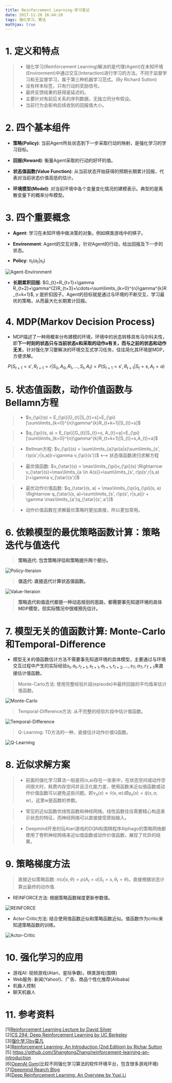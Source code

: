 ```yaml
---
title: Reinforcement Learning-学习笔记
date: 2017-11-26 16:44:20
tags: 强化学习，算法
mathjax: true
---
```


 1.&nbsp;定义和特点
============================

>	- 强化学习(Reinforcement Learning)解决的是代理(Agent)在未知环境(Environment)中通过交互(Interaction)进行学习的方法。不同于监督学习和无监督学习，属于第三种机器学习范式。(By Richard Sutton)
>	- 没有样本标签，只有行动的奖励信号。
>	- 最终反馈结果的获得是延迟的。
>	- 主要针对有前后关系的序列数据，无独立同分布假设。
>	- 当前行为会影响后续收到的回报值大小。

2.&nbsp;四个基本组件
============================

- **策略(Policy)**: 当前Agent所处状态到下一步采取行动的映射，是强化学习的学习目标。

- **回报(Reward)**: 衡量Agent采取的行动的好坏的值。

- **状态值函数(Value Function)**: 从当前状态开始获得的预期长期累计回报，代表对当前状态价值高低的估计。

- **环境模型(Model)**: 对当前环境中各个变量变化情况的建模表示。典型的是离散变量下的概率分布模型。

3.&nbsp;四个重要概念
============================

- **Agent**: 学习在未知环境中做决策的对象。例如棋类游戏中的棋子。

- **Environment**: Agent的交互对象，针对Agent的行动，给出回报及下一步的状态。

- **Policy**: $\pi_{t}(a_{t}|s_{t})$

![Agent-Environment](Reinforcement-Learning-学习笔记/Agent-Environment.png)

- **长期累积回报**: $G_{t}=R_{t+1}+\gamma R_{t+2}+\gamma^{2}R_{t+3}+\cdots=\sum\limits_{k=0}^{n}\gamma^{k}R_{t+k+1}$, $\gamma$ 是折扣因子。Agent的目标就是通过与环境的不断交互，学习最优的策略，从而最大化长期累计回报。

4.&nbsp;MDP(Markov Decision Process)
===========================

- MDP描述了一种用概率分布建模的环境，环境中的状态转移具有马尔科夫性，即**下一时刻的状态只与当前状态s和采取的动作a有关，而与之前的状态和动作无关**。针对强化学习要解决的环境交互式学习任务，往往简化其环境是MDP，方便求解。

$$P(S_{t+1}=s', R_{t+1}=r|S_{0},A_{0},R_{1},...,S_{t},A_{t})=P(S_{t+1}=s', R_{t+1}|S_{t}=s,A_{t}=a)$$

5.&nbsp;状态值函数，动作价值函数与Bellamn方程
=============================

> - $v_{\pi}(s) = E_{\pi}[G_{t}|S_{t}=s]=E_{\pi}[\sum\limits_{k=0}^{n}\gamma^{k}R_{t+k+1}|S_{t}=s]$

> - $q_{\pi}(s, a) = E_{\pi}[G_{t}|S_{t}=s, A_{t}=a]=E_{\pi}[\sum\limits_{k=0}^{n}\gamma^{k}R_{t+k+1}|S_{t}=s,A_{t}=a]$

> - Bellman方程: $v_{\pi}(s) = \sum\limits_{a}\pi(a|s)\sum\limits_{s', r}p(s',r|s,a)[r+\gamma v_{\pi}(s')]$ <--> 状态值函数递归求解方程

> - 最优值函数: $v_{\star}(s) = \max\limits_{\pi}v_{\pi}(s) \Rightarrow v_{\star}(s)=\max\limits_{a \in A(s)}=\sum\limits_{s', r}p(s',r|s,a)[r+\gamma v_{\star}(s')]$

> - 最优动作价值函数: $q_{\star}(s, a) = \max\limits_{\pi}q_{\pi}(s, a) \Rightarrow q_{\star}(s, a)=\sum\limits_{s', r}p(s', r|s,a)[r + \gamma \max\limits_{a'}q_{\star}(s', a')]$

> - 动作价值函数在求解最优策略时更加直接，所以更加常用。

6.&nbsp;依赖模型的最优策略函数计算：策略迭代与值迭代
==============================

> **策略迭代: 包含策略评估和策略提升两个部分。**

![Policy-Iteraion](Reinforcement-Learning-学习笔记/Policy-Iteration.png)

> **值迭代: 直接迭代计算状态值函数。**

![Value-Iteraion](Reinforcement-Learning-学习笔记/Value-Iteration.png)

> **策略迭代和值迭代都是一种动态规划的思路，都需要事先知道环境的具体MDP模型，但实际情况中很难预先估计。**

7.&nbsp;模型无关的值函数计算: Monte-Carlo和Temporal-Difference
============================

- 模型无关的值函数估计方法不需要事先知道环境的具体模型，主要通过与环境交互过程中产生的实际经验${s_{t},a_{t},r_{t+1},s_{t+1},a_{t+1},r_{t+2},...,s_{T},a_{T},r_{T+1}}$来直接估计值函数。

> Monte-Carlo方法: 使用完整经验片段(episode)中最终回报的平均值来估计值函数。

![Monte-Carlo](Reinforcement-Learning-学习笔记/Monte-Carlo.png)

> Temporal-Difference方法: 从不完整的经验片段中估计值函数。

![Temporal-Difference](Reinforcement-Learning-学习笔记/Temporal-Difference.png)

> Q-Learning: TD方法的一种，直接估计动作价值Q函数。

![Q-Learning](Reinforcement-Learning-学习笔记/Q-Learning.png)

8.&nbsp;近似求解方案
============================

> - 前面的强化学习算法一般是将(s,a)存在一张表中，在状态空间或动作空间很大时，耗费内存空间并且泛化能力差，使用函数来近似值函数或动作价值函数可以避免这些问题。即$v_{\pi}(s) \approx \hat{v}(s,w)或q_{\pi}(s)=\hat{q}(s,a,w)$，这里w是函数的参数。

> - 常见的近似函数优线性函数和神经网络。线性函数往往需要精心构造表示状态的特征，而神经网络可以直接接受原始输入。

> - Deepmind开发的玩Atari游戏的DQN和围棋程序Alphago的策略网络都使用了卷积神经网络来近似值函数或动作价值函数，展现了优异的结果。

9.&nbsp;策略梯度方法
============================

> 直接近似策略函数: $\pi\{a|s,\theta\}=p(A_{t}=a|S_{t}=s,\theta_{t}=\theta)$。直接根据状态计算出最终的动作值.

- REINFORCE方法: 根据策略函数梯度更新参数值。

![REINFORCE](Reinforcement-Learning-学习笔记/REINFORCE.png)

- Actor-Critic方法: 结合使用值函数近似和策略函数近似。值函数作为critic来知道策略函数的训练。

![Actor-Critic](Reinforcement-Learning-学习笔记/Actor-Critic.png)

10.&nbsp;强化学习的应用
======================

- 游戏AI: 视频游戏(Atari、星际争霸)，棋类游戏(围棋)
- Web服务: 新闻(Yahoo!)、广告、商品个性化推荐(Alibaba)
- 机器人控制
- 聊天机器人

11.&nbsp;参考资料
=======================

[1][Reinforcement Learning Lecture by David Silver](http://www0.cs.ucl.ac.uk/staff/d.silver/web/Teaching.html)</br>
[2][CS 294: Deep Reinforcement Learning by UC Berkeley](http://rll.berkeley.edu/deeprlcourse/)</br>
[3][强化学习by莫凡](https://morvanzhou.github.io/tutorials/machine-learning/reinforcement-learning/)</br>
[4][Reinforcement Learning: An Introduction (2nd Edition) by Richar Sutton](http://incompleteideas.net/sutton/book/the-book-2nd.html)</br>
[5] https://github.com/ShangtongZhang/reinforcement-learning-an-introduction</br>
[6][OpenAI Gym](https://gym.openai.com/)(比较不同强化学习算法的软件环境平台，包含很多游戏环境)</br>
[7][Deepmind Rearch Blog](https://deepmind.com/research/publications/)</br>
[8][Deep Reinforcement Learning: An Overview by Yuxi Li](https://arxiv.org/abs/1701.07274)
